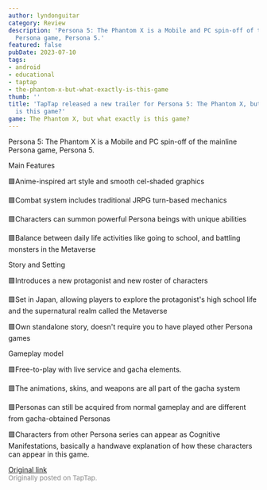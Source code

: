 ```yaml
---
author: lyndonguitar
category: Review
description: 'Persona 5: The Phantom X is a Mobile and PC spin-off of the mainline
  Persona game, Persona 5.'
featured: false
pubDate: 2023-07-10
tags:
- android
- educational
- taptap
- the-phantom-x-but-what-exactly-is-this-game
thumb: ''
title: 'TapTap released a new trailer for Persona 5: The Phantom X, but what exactly
  is this game?'
game: The Phantom X, but what exactly is this game?
---
```

Persona 5: The Phantom X is a Mobile and PC spin-off of the mainline Persona game, Persona 5.

Main Features

🟩Anime-inspired art style and smooth cel-shaded graphics

🟩Combat system includes traditional JRPG turn-based mechanics

🟩Characters can summon powerful Persona beings with unique abilities

🟩Balance between daily life activities like going to school, and battling monsters in the Metaverse

Story and Setting

🟩Introduces a new protagonist and new roster of characters

🟩Set in Japan, allowing players to explore the protagonist's high school life and the supernatural realm called the Metaverse

🟩Own standalone story, doesn't require you to have played other Persona games

Gameplay model

🟩Free-to-play with live service and gacha elements.

🟩The animations, skins, and weapons are all part of the gacha system

🟩Personas can still be acquired from normal gameplay and are different from gacha-obtained Personas

🟩Characters from other Persona series can appear as Cognitive Manifestations, basically a handwave explanation of how these characters can appear in this game.

[Original link](https://m.taptap.io/post/5979888?share_id=2db07dea1854&utm_medium=share&utm_source=discord)<br><span style="font-size: 0.95em; color: #888;">Originally posted on TapTap.</span>